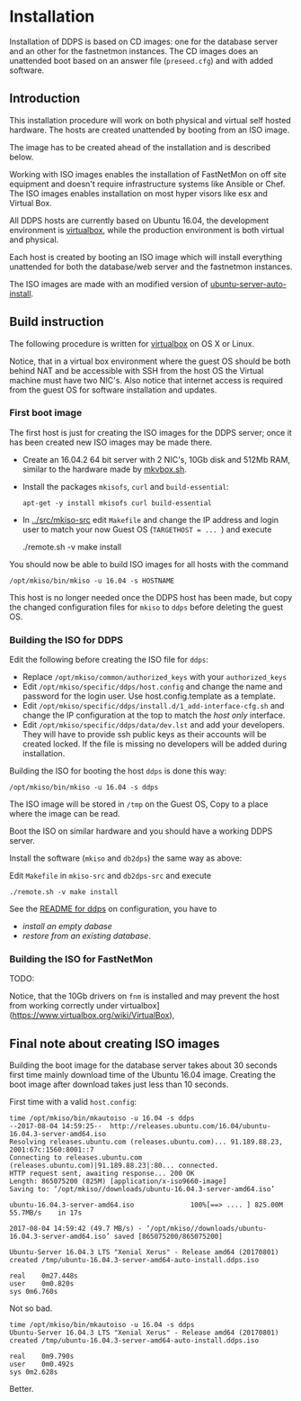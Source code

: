 
# Installation

Installation of DDPS is based on CD images: one for the database server and an
other for the fastnetmon instances. The CD images does an unattended boot based
on an answer file (`preseed.cfg`) and with added software.

## Introduction 

This installation procedure will work on both physical and virtual self hosted
hardware. The hosts are created unattended by booting from an ISO image.

The image has to be created ahead of the installation and is described below.

Working with ISO images enables the installation of FastNetMon on off site
equipment and doesn't require infrastructure systems like Ansible or Chef.  The
ISO images enables installation on most hyper visors like esx and Virtual Box.

All DDPS hosts are currently based on Ubuntu 16.04, the development environment is
[virtualbox](https://www.virtualbox.org/wiki/VirtualBox), while the production
environment is both virtual and physical.

Each host is created by booting an ISO image which will install everything
unattended for both the database/web server and the fastnetmon instances.

The ISO images are made with an modified version of
[ubuntu-server-auto-install](https://github.com/makelinux/ubuntu-server-auto-install).

## Build instruction

The following procedure is written for
[virtualbox](https://www.virtualbox.org/wiki/VirtualBox) on OS X or Linux. 

Notice, that in a virtual box environment where the guest OS should be both
behind NAT and be accessible with SSH from the host OS the Virtual machine must
have two NIC's. Also notice that internet access is required from the guest OS
for software installation and updates.

### First boot image

The first host is just for creating the ISO images for the DDPS server; once
it has been created new ISO images may be made there.

  - Create an 16.04.2 64 bit server with 2 NIC's, 10Gb disk and 512Mb RAM,
    similar to the hardware made by
    [mkvbox.sh](../src/mkiso-src/mkvbox.sh).
  
  - Install the packages `mkisofs`, `curl` and `build-essential`:

        apt-get -y install mkisofs curl build-essential

  - In [../src/mkiso-src](../src/mkiso-src) edit `Makefile` and change
    the IP address and login user to match your now Guest OS (`TARGETHOST = ... `)
	and
	execute

	./remote.sh -v make install

You should now be able to build ISO images for all hosts with the command

	/opt/mkiso/bin/mkiso -u 16.04 -s HOSTNAME

This host is no longer needed once the DDPS host has been made, but copy the
changed configuration files for `mkiso` to `ddps` before deleting the guest OS.

### Building the ISO for DDPS

Edit the following before creating the ISO file for `ddps`:

 - Replace `/opt/mkiso/common/authorized_keys` with your `authorized_keys`
 - Edit `/opt/mkiso/specific/ddps/host.config` and change the name and password
   for the login user. Use host.config.template as a template.
 - Edit `/opt/mkiso/specific/ddps/install.d/1_add-interface-cfg.sh` and change
   the IP configuration at the top to match the _host only_ interface. 
 - Edit `/opt/mkiso/specific/ddps/data/dev.lst` and add your developers. They
   will have to provide ssh public keys as their accounts will be created
   locked.  If the file is missing no developers will be added during
   installation.
 
Building the ISO for booting the host `ddps` is done this way:

	/opt/mkiso/bin/mkiso -u 16.04 -s ddps

The ISO image will be stored in `/tmp` on the Guest OS, Copy to a place
where the image can be read.

Boot the ISO on similar hardware and you should have a working DDPS server.

Install the software (`mkiso` and `db2dps`) the same way as above:

Edit `Makefile` in `mkiso-src` and `db2dps-src`  and execute

	./remote.sh -v make install

See the [README for ddps](../src/ddps-src/README.md) on configuration, you
have to

  - _install an empty dabase_ 
  - _restore from an existing database_.

### Building the ISO for FastNetMon


TODO:

Notice, that the 10Gb drivers on `fnm` is installed and may prevent the host
from working correctly under
virtualbox](https://www.virtualbox.org/wiki/VirtualBox),



## Final note about creating ISO images

Building the boot image for the database server takes about 30 seconds first time
mainly download time of the Ubuntu 16.04 image. Creating the boot image after
download takes just less than 10 seconds.

First time with a valid `host.config`:

	time /opt/mkiso/bin/mkautoiso -u 16.04 -s ddps
	--2017-08-04 14:59:25--  http://releases.ubuntu.com/16.04/ubuntu-16.04.3-server-amd64.iso
	Resolving releases.ubuntu.com (releases.ubuntu.com)... 91.189.88.23, 2001:67c:1560:8001::7
	Connecting to releases.ubuntu.com (releases.ubuntu.com)|91.189.88.23|:80... connected.
	HTTP request sent, awaiting response... 200 OK
	Length: 865075200 (825M) [application/x-iso9660-image]
	Saving to: ‘/opt/mkiso//downloads/ubuntu-16.04.3-server-amd64.iso’

	ubuntu-16.04.3-server-amd64.iso              100%[==> .... ] 825.00M  55.7MB/s    in 17s

	2017-08-04 14:59:42 (49.7 MB/s) - ‘/opt/mkiso//downloads/ubuntu-16.04.3-server-amd64.iso’ saved [865075200/865075200]

	Ubuntu-Server 16.04.3 LTS "Xenial Xerus" - Release amd64 (20170801)
	created /tmp/ubuntu-16.04.3-server-amd64-auto-install.ddps.iso

	real	0m27.448s
	user	0m0.820s
	sys	0m6.760s

Not so bad.

	time /opt/mkiso/bin/mkautoiso -u 16.04 -s ddps
	Ubuntu-Server 16.04.3 LTS "Xenial Xerus" - Release amd64 (20170801)
	created /tmp/ubuntu-16.04.3-server-amd64-auto-install.ddps.iso

	real	0m9.790s
	user	0m0.492s
	sys	0m2.628s

Better.

